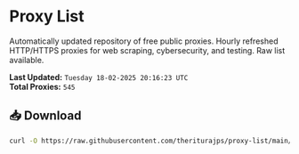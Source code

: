 # Proxy List

Automatically updated repository of free public proxies. Hourly refreshed HTTP/HTTPS proxies for web scraping, cybersecurity, and testing. Raw list available.

**Last Updated:** `Tuesday 18-02-2025 20:16:23 UTC`  
**Total Proxies:** `545`

## 📥 Download
```bash
curl -O https://raw.githubusercontent.com/theriturajps/proxy-list/main/proxies.txt
